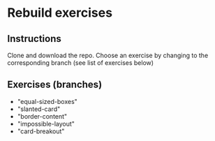# Rebuild exercises

## Instructions

Clone and download the repo. Choose an exercise by changing to the corresponding branch (see list of exercises below)

## Exercises (branches)

- "equal-sized-boxes"
- "slanted-card"
- "border-content"
- "impossible-layout"
- "card-breakout"
